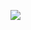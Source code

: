[![](https://jitpack.io/v/coolfire2015/RxFLuxProgress.svg)](https://jitpack.io/#coolfire2015/RxFLuxProgress)

